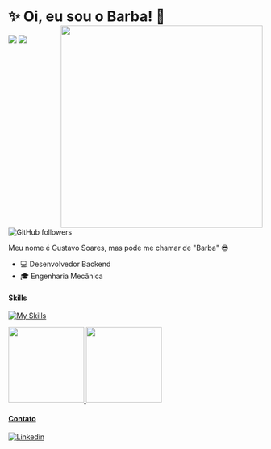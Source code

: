 # :sparkles: Oi, eu sou o Barba! :wave:<img src="https://raw.githubusercontent.com/MicaelliMedeiros/micaellimedeiros/master/image/computer-illustration.png" min-width="400px" max-width="400px" width="400px" align="right">


![](https://komarev.com/ghpvc/?username=Gustavo-Barbos&color=000000)
![](https://estruyf-github.azurewebsites.net/api/VisitorHit?user=Gustavo-Barbos&countColorcountColor&countColor=%232979ff) ![GitHub followers](https://img.shields.io/github/followers/Gustavo-Barbos?label=Follow&style=social)

Meu nome é Gustavo Soares, mas pode me chamar de "Barba" :sunglasses:

- :computer: Desenvolvedor Backend
- :mortar_board: Engenharia Mecânica
  
#### Skills
[![My Skills](https://skillicons.dev/icons?i=js,nodejs,dotnet,express)](https://skillicons.dev)
<br>
<div>
<a href="https://github.com/Gustavo-Barbos">
<img height="150em" src="https://github-readme-stats.vercel.app/api?username=Gustavo-Barbos&show_icons=true&theme=midnight-purple&include_all_commits=true&count_private=true"/>
<img height="150em" src="https://github-readme-stats.vercel.app/api/top-langs/?username=Gustavo-Barbos&layout=compact&langs_count=7&theme=midnight-purple"/>
</div>


#### Contato
[![Linkedin](https://img.shields.io/badge/LinkedIn-0077B5?style=for-the-badge&logo=linkedin&logoColor=white)](https://www.linkedin.com/in/gustavosoaresb/)
